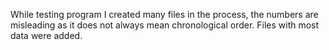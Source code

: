 While testing program I created many files in the process, the numbers are misleading as it does not always mean chronological order. Files with most data were added.
